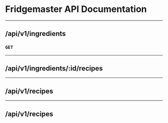 # Fridgemaster API Documentation

--------------------------------
## /api/v1/ingredients
### `GET`

--------------------------------
## /api/v1/ingredients/:id/recipes

--------------------------------
## /api/v1/recipes

--------------------------------
## /api/v1/recipes

